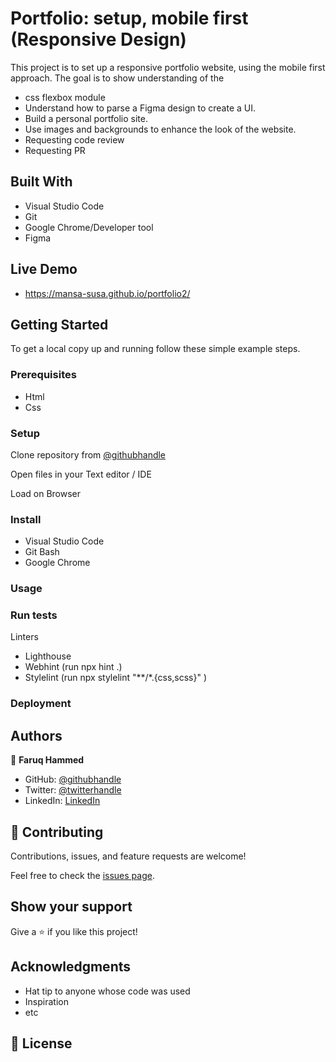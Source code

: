 # Portfolio: setup, mobile first (Responsive Design)
This project is to set up a responsive portfolio website, using the mobile first approach. The goal is to show understanding of the
- css flexbox module
- Understand how to parse a Figma design to create a UI.
- Build a personal portfolio site.
- Use images and backgrounds to enhance the look of the website.
- Requesting code review
- Requesting PR
## Built With
- Visual Studio Code
- Git
- Google Chrome/Developer tool
- Figma
## Live Demo
- https://mansa-susa.github.io/portfolio2/
## Getting Started
To get a local copy up and running follow these simple example steps.

### Prerequisites
- Html
- Css
### Setup
Clone repository from [@githubhandle](https://github.com/mansa-susa)

Open files in your Text editor / IDE

Load on Browser

### Install
- Visual Studio Code
- Git Bash
- Google Chrome

### Usage

### Run tests
Linters 
- Lighthouse
- Webhint (run npx hint .)
- Stylelint (run npx stylelint "**/*.{css,scss}" )

### Deployment


## Authors

👤 **Faruq Hammed**

- GitHub: [@githubhandle](https://github.com/mansa-susa)
- Twitter: [@twitterhandle](https://twitter.com/mansa_susa)
- LinkedIn: [LinkedIn](https://linkedin.com/in/faruq-hammed-931862169/)

## 🤝 Contributing

Contributions, issues, and feature requests are welcome!

Feel free to check the [issues page](../../issues/).

## Show your support

Give a ⭐️ if you like this project!

## Acknowledgments

- Hat tip to anyone whose code was used
- Inspiration
- etc

## 📝 License
